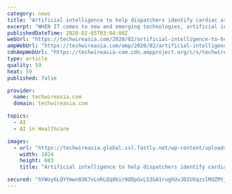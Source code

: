 ```yaml
---
category: news
title: "Artificial intelligence to help dispatchers identify cardiac arrests"
excerpt: "WHEN IT comes to new and emerging technologies, artificial intelligence (AI) has been quite the talk amongst business ... By the looks of how rapidly AI is progressing in the healthcare field, it is only a matter of time before the widespread use of AI to ‘listen in’ to emergency calls becomes common. Soon, it might even expand beyond ..."
publishedDateTime: 2020-02-05T03:04:00Z
webUrl: "https://techwireasia.com/2020/02/artificial-intelligence-to-help-dispatchers-identify-cardiac-arrests/"
ampWebUrl: "https://techwireasia.com/amp/2020/02/artificial-intelligence-to-help-dispatchers-identify-cardiac-arrests/"
cdnAmpWebUrl: "https://techwireasia-com.cdn.ampproject.org/c/s/techwireasia.com/amp/2020/02/artificial-intelligence-to-help-dispatchers-identify-cardiac-arrests/"
type: article
quality: 59
heat: 59
published: false

provider:
  name: techwireasia.com
  domain: techwireasia.com

topics:
  - AI
  - AI in Healthcare

images:
  - url: "https://techwireasia.global.ssl.fastly.net/wp-content/uploads/2020/02/shutterstock_1311749537-1024x683.jpg"
    width: 1024
    height: 683
    title: "Artificial intelligence to help dispatchers identify cardiac arrests"

secured: "hYWoy6LQYYmwn83K7vLnRLQq8bir9ODpGvLS3GA1rughUvJDIUXqzslMdZMtjzP6FNZvwW3qBINQbT6xqBFNCgSBZFqfySsw4pCbJTX4Y+rVKMluJajK0HBlrugUbB8NUq6aS8S2MSE8ub1zMfQxLkWVEEiMEskjYqq7s5J2moAAPPRT3zRAbLlrWO1YKKmWVYTiQysozgb9klBam21vQDeujFJTwTMdwhlfPrrCG/+txhm/ZNpa9LugsFG/zbW05CcZ/vXKGtoki2Juk+lXI9YLFajysZd8LjVseAmY2Z1MMB5cMPd/XAAntt1oRSL1yzrHT6ojeieCZKMLlqOiHdmHinyQ9zCpklGMnfvu7keKZZYSSnt2Cvad8WnPWzna0NmyXMYugDvBVJzQuNKJLjdaK0xVvcYq10gJwUeIfruo6oUHqmkEVPGQTPiG9rg7aygYZGrzuvbRj8isxdZha7eBYmM5qjbXV7fgPSHcSIQ=;qW8T4GmuIqp03rQQJoz1Kw=="
---
```


